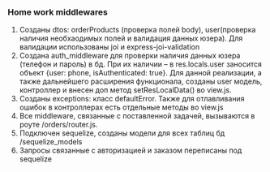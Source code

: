 <h3>Home work middlewares</h3>
<ol>
    <li>Созданы dtos: orderProducts (проверка полей body), user(проверка наличия необхаодимых полей и валидация данных юзера). Для валидации использованы joi и express-joi-validation</li> 
    <li>Создана auth_middleware для проверки наличия данных юзера (телефон и пароль) в бд. При их наличии – в res.locals.user заносится объект {user: phone, isAuthenticated: true}. Для данной реализации, а также дальнейшего расширения функционала, созданы user модель, контроллер и внесен доп метод setResLocalData()  во view.js.</li>
    <li>Созданы exceptions: класс defaultError. Также для отлавливания ошибок в контроллерах есть отдельные методы во view.js</li>
    <li>Все middleware, связанные с поставленной задачей, вызываются в роуте /orders/router.js.</li>
    <li>Подключен sequelize, созданы модели для всех таблиц бд /sequelize_models</li>
    <li>Запросы связанные с авторизацией и заказом переписаны под sequelize</li>
</ol>

